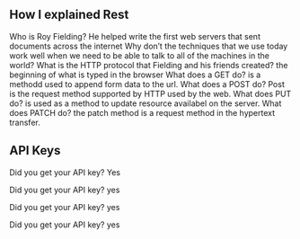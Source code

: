 
## How I explained Rest

Who is Roy Fielding? He helped write the first web servers that sent documents across the internet
Why don’t the techniques that we use today work well when we need to be able to talk to all of the machines in the world?
What is the HTTP protocol that Fielding and his friends created? the beginning of what is typed in the browser
What does a GET do? is a methodd used to append form data to the url.
What does a POST do? Post is the request method supported by HTTP used by the web.
What does PUT do? is used as a method to update resource availabel on the server.
What does PATCH do? the patch method is a request method in the hypertext transfer.

## API Keys

Did you get your API key? Yes

Did you get your API key? yes

Did you get your API key? yes

Did you get your API key? yes
